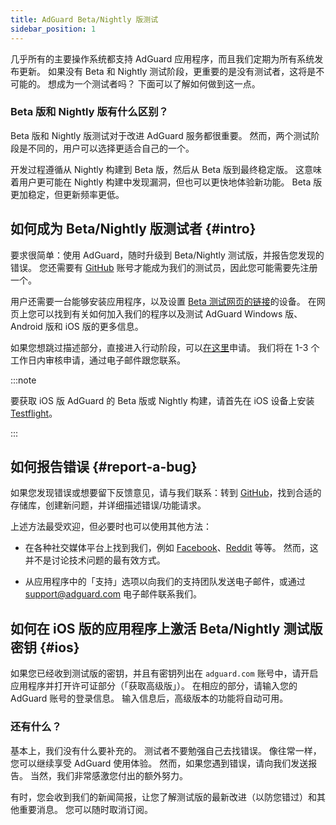 ```yaml
---
title: AdGuard Beta/Nightly 版测试
sidebar_position: 1
---
```


几乎所有的主要操作系统都支持 AdGuard 应用程序，而且我们定期为所有系统发布更新。 如果没有 Beta 和 Nightly 测试阶段，更重要的是没有测试者，这将是不可能的。 想成为一个测试者吗？ 下面可以了解如何做到这一点。

### Beta 版和 Nightly 版有什么区别？

Beta 版和 Nightly 版测试对于改进 AdGuard 服务都很重要。 然而，两个测试阶段是不同的，用户可以选择更适合自己的一个。

开发过程遵循从 Nightly 构建到 Beta 版，然后从 Beta 版到最终稳定版。 这意味着用户更可能在 Nightly 构建中发现漏洞，但也可以更快地体验新功能。 Beta 版更加稳定，但更新频率更低。

## 如何成为 Beta/Nightly 版测试者 {#intro}

要求很简单：使用 AdGuard，随时升级到 Beta/Nightly 测试版，并报告您发现的错误。 您还需要有 [GitHub](https://github.com/) 账号才能成为我们的测试员，因此您可能需要先注册一个。

用户还需要一台能够安装应用程序，以及设置 [Beta 测试网页的链接](https://adguard.com/beta.html)的设备。 在网页上您可以找到有关如何加入我们的程序以及测试 AdGuard Windows 版、Android 版和 iOS 版的更多信息。

如果您想跳过描述部分，直接进入行动阶段，可以[在这里](https://surveys.adguard.com/beta_testing_program/form.html)申请。 我们将在 1-3 个工作日内审核申请，通过电子邮件跟您联系。

:::note

要获取 iOS 版 AdGuard 的 Beta 版或 Nightly 构建，请首先在 iOS 设备上安装 [Testflight](https://apps.apple.com/app/testflight/id899247664)。

:::

## 如何报告错误 {#report-a-bug}

如果您发现错误或想要留下反馈意见，请与我们联系：转到 [GitHub](https://github.com/AdguardTeam/)，找到合适的存储库，创建新问题，并详细描述错误/功能请求。

上述方法最受欢迎，但必要时也可以使用其他方法：

- 在各种社交媒体平台上找到我们，例如 [Facebook](https://www.facebook.com/AdguardEn/)、[Reddit](https://www.reddit.com/r/Adguard/) 等等。 然而，这并不是讨论技术问题的最有效方式。

- 从应用程序中的「支持」选项以向我们的支持团队发送电子邮件，或通过 [support@adguard.com](mailto:support@adguard.com) 电子邮件联系我们。

## 如何在 iOS 版的应用程序上激活 Beta/Nightly 测试版密钥 {#ios}

如果您已经收到测试版的密钥，并且有密钥列出在 `adguard.com` 账号中，请开启应用程序并打开许可证部分（「获取高级版」）。 在相应的部分，请输入您的 AdGuard 账号的登录信息。 输入信息后，高级版本的功能将自动可用。

### 还有什么？

基本上，我们没有什么要补充的。 测试者不要勉强自己去找错误。 像往常一样，您可以继续享受 AdGuard 使用体验。 然而，如果您遇到错误，请向我们发送报告。 当然，我们非常感激您付出的额外努力。

有时，您会收到我们的新闻简报，让您了解测试版的最新改进（以防您错过）和其他重要消息。 您可以随时取消订阅。
